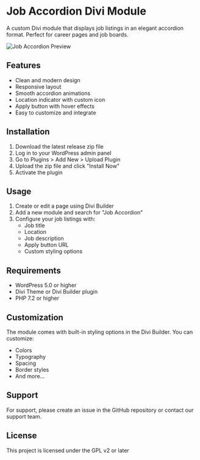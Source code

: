 # Job Accordion Divi Module

A custom Divi module that displays job listings in an elegant accordion format. Perfect for career pages and job boards.

![Job Accordion Preview](images/preview.png)

## Features

- Clean and modern design
- Responsive layout
- Smooth accordion animations
- Location indicator with custom icon
- Apply button with hover effects
- Easy to customize and integrate

## Installation

1. Download the latest release zip file
2. Log in to your WordPress admin panel
3. Go to Plugins > Add New > Upload Plugin
4. Upload the zip file and click "Install Now"
5. Activate the plugin

## Usage

1. Create or edit a page using Divi Builder
2. Add a new module and search for "Job Accordion"
3. Configure your job listings with:
   - Job title
   - Location
   - Job description
   - Apply button URL
   - Custom styling options

## Requirements

- WordPress 5.0 or higher
- Divi Theme or Divi Builder plugin
- PHP 7.2 or higher

## Customization

The module comes with built-in styling options in the Divi Builder. You can customize:

- Colors
- Typography
- Spacing
- Border styles
- And more...

## Support

For support, please create an issue in the GitHub repository or contact our support team.

## License

This project is licensed under the GPL v2 or later 